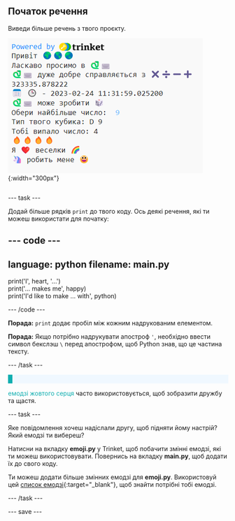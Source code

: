 ## Початок речення

<div style="display: flex; flex-wrap: wrap">
<div style="flex-basis: 200px; flex-grow: 1; margin-right: 15px;">
Виведи більше речень з твого проєкту.
</div>
<div>

![Кілька нових рядків в області виводу з емодзі та текстовими реченнями.](images/sentence_starter.png){:width="300px"}

</div>
</div>

--- task ---

Додай більше рядків `print` до твого коду. Ось деякі речення, які ти можеш використати для початку:

--- code ---
---
language: python
filename: main.py
---

print('I', heart, '...')   
print('... makes me', happy)   
print('I\'d like to make ... with', python)

--- /code ---

**Порада:** `print` додає пробіл між кожним надрукованим елементом.

**Порада:** Якщо потрібно надрукувати апостроф `'`, необхідно ввести символ бекслэш `\` перед апострофом, щоб Python знав, що це частина тексту.

--- /task ---

<p style="border-left: solid; border-width:10px; border-color: #0faeb0; background-color: aliceblue; padding: 10px;">

<span style="color: #0faeb0">емодзі жовтого серця</span> часто використовується, щоб зобразити дружбу та щастя.</p>

--- task ---

Яке повідомлення хочеш надіслали другу, щоб підняти йому настрій? Який емодзі ти вибереш?

Натисни на вкладку **emoji.py** у Trinket, щоб побачити змінні емодзі, які ти можеш використовувати. Повернись на вкладку **main.py**, щоб додати їх до свого коду.

Ти можеш додати більше змінних емодзі для **emoji.py**. Використовуй цей [список емодзі](https://unicode.org/emoji/charts/full-emoji-list.html){:target="_blank"}, щоб знайти потрібні тобі емодзі.

--- /task ---

--- save ---
